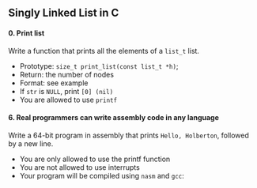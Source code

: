 ## Singly Linked List in C 

#### 0. Print list
Write a function that prints all the elements of a `list_t` list.

- Prototype: `size_t print_list(const list_t *h)`;
- Return: the number of nodes
- Format: see example
- If `str` is `NULL`, print `[0] (nil)`
- You are allowed to use `printf`


#### 6. Real programmers can write assembly code in any language

Write a 64-bit program in assembly that prints `Hello, Holberton`, followed by a new line.

- You are only allowed to use the printf function
- You are not allowed to use interrupts
- Your program will be compiled using `nasm` and `gcc`:
